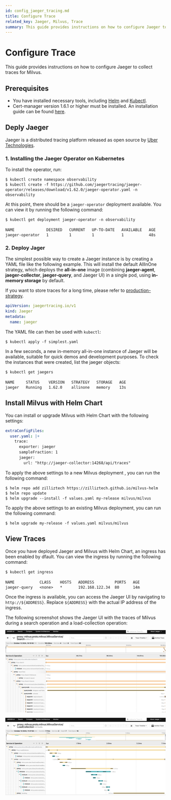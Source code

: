 ```yaml
---
id: config_jaeger_tracing.md
title: Configure Trace
related_key: Jaeger, Milvus, Trace
summary: This guide provides instructions on how to configure Jaeger to collect traces for Milvus.
---
```


# Configure Trace

This guide provides instructions on how to configure Jaeger to collect traces for Milvus.

## Prerequisites

- You have installed necessary tools, including [Helm](https://helm.sh/docs/intro/install/) and [Kubectl](https://kubernetes.io/docs/tasks/tools/).
- Cert-manager version 1.6.1 or higher must be installed. An installation guide can be found [here](https://cert-manager.io/v1.6-docs/installation/#default-static-install).

## Deply Jaeger

Jaeger is a distributed tracing platform released as open source by [Uber Technologies](http://uber.github.io/).

### 1. Installing the Jaeger Operator on Kubernetes

To install the operator, run:

```shell
$ kubectl create namespace observability
$ kubectl create -f https://github.com/jaegertracing/jaeger-operator/releases/download/v1.62.0/jaeger-operator.yaml -n observability
```

At this point, there should be a `jaeger-operator` deployment available. You can view it by running the following command:

```shell
$ kubectl get deployment jaeger-operator -n observability

NAME              DESIRED   CURRENT   UP-TO-DATE   AVAILABLE   AGE
jaeger-operator   1         1         1            1           48s
```

### 2. Deploy Jager

The simplest possible way to create a Jaeger instance is by creating a YAML file like the following example. This will install the default AllInOne strategy, which deploys the **all-in-one** image (combining **jaeger-agent**, **jaeger-collector**, **jaeger-query**, and Jaeger UI) in a single pod, using **in-memory storage** by default.

If you want to store traces for a long time, please refer to [production-strategy](https://www.jaegertracing.io/docs/1.62/operator/#production-strategy).

```yaml
apiVersion: jaegertracing.io/v1
kind: Jaeger
metadata:
  name: jaeger
```

The YAML file can then be used with `kubectl`:

```shell
$ kubectl apply -f simplest.yaml
```

In a few seconds, a new in-memory all-in-one instance of Jaeger will be available, suitable for quick demos and development purposes. To check the instances that were created, list the jaeger objects:

```shell
$ kubectl get jaegers

NAME     STATUS    VERSION   STRATEGY   STORAGE   AGE
jaeger   Running   1.62.0    allinone   memory    13s
```

## Install Milvus with Helm Chart

You can install or upgrade Milvus with Helm Chart with the following settings:

```yaml
extraConfigFiles:
  user.yaml: |+
    trace:
      exporter: jaeger
      sampleFraction: 1
      jaeger:
        url: "http://jaeger-collector:14268/api/traces"
```

To apply the above settings to a new Milvus deployment , you can run the following command:

```shell
$ helm repo add zilliztech https://zilliztech.github.io/milvus-helm
$ helm repo update
$ helm upgrade --install -f values.yaml my-release milvus/milvus
```

To apply the above settings to an existing Milvus deployment, you can run the following command:

```shell
$ helm upgrade my-release -f values.yaml milvus/milvus
```

## View Traces

Once you have deployed Jaeger and Milvus with Helm Chart, an ingress has been enabled by dfault. You can view the ingress by running the following command:

```shell
$ kubectl get ingress

NAME           CLASS    HOSTS   ADDRESS         PORTS   AGE
jaeger-query   <none>   *       192.168.122.34  80      14m
```

Once the ingress is available, you can access the Jaeger UI by navigating to `http://${ADDRESS}`. Replace `${ADDRESS}` with the actual IP address of the ingress. 

The following screenshot shows the Jaeger UI with the traces of Milvus during a search operation and a load-collection operation:

![Trace Search Request](../../../assets/jaeger-trace-search.PNG)

![Trace Load Collection Request](../../../assets/jaeger-trace-load.png)

